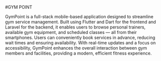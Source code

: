 #GYM POINT

GymPoint is a full-stack mobile-based application designed to streamline gym service management. Built using Flutter and Dart for the frontend and Laravel for the backend, it enables users to browse personal trainers, available gym equipment, and scheduled classes — all from their smartphones. Users can conveniently book services in advance, reducing wait times and ensuring availability. With real-time updates and a focus on accessibility, GymPoint enhances the overall interaction between gym members and facilities, providing a modern, efficient fitness experience.
